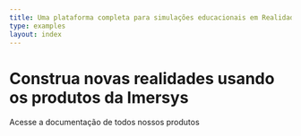 ```yaml
---
title: Uma plataforma completa para simulações educacionais em Realidade Virtual
type: examples
layout: index
---
```


<h1 class="slogan">
  Construa novas realidades usando os produtos da Imersys
</h1>

<div class="intro">
  <p>Acesse a documentação de todos nossos produtos</p>
</div>
